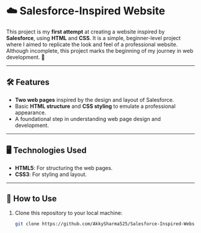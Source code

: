 # ☁️ Salesforce-Inspired Website

This project is my **first attempt** at creating a website inspired by **Salesforce**, using **HTML** and **CSS**. It is a simple, beginner-level project where I aimed to replicate the look and feel of a professional website. Although incomplete, this project marks the beginning of my journey in web development. 🚀

---

## 🛠 Features
- **Two web pages** inspired by the design and layout of Salesforce.
- Basic **HTML structure** and **CSS styling** to emulate a professional appearance.
- A foundational step in understanding web page design and development.

---

## 🖥 Technologies Used
- **HTML5**: For structuring the web pages.
- **CSS3**: For styling and layout.

---

## 📜 How to Use
1. Clone this repository to your local machine:
   ```bash
   git clone https://github.com/AkkySharma525/Salesforce-Inspired-Website.git
